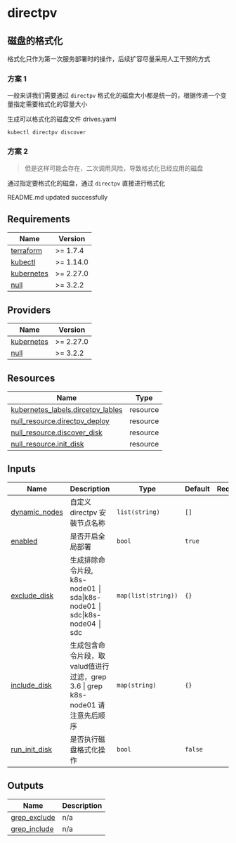 # directpv
## 磁盘的格式化
格式化只作为第一次服务部署时的操作，后续扩容尽量采用人工干预的方式

### 方案 1
一般来讲我们需要通过 `directpv` 格式化的磁盘大小都是统一的，根据传递一个变量指定需要格式化的容量大小

生成可以格式化的磁盘文件 drives.yaml
```
kubectl directpv discover
```

### 方案 2
> 但是这样可能会存在，二次调用风险，导致格式化已经应用的磁盘

通过指定要格式化的磁盘，通过 `directpv` 直接进行格式化

<!-- BEGINNING OF PRE-COMMIT-TERRAFORM DOCS HOOK -->
README.md updated successfully
<!-- END OF PRE-COMMIT-TERRAFORM DOCS HOOK -->

<!-- BEGIN_TF_DOCS -->


## Requirements

| Name | Version |
|------|---------|
| <a name="requirement_terraform"></a> [terraform](#requirement\_terraform) | >= 1.7.4 |
| <a name="requirement_kubectl"></a> [kubectl](#requirement\_kubectl) | >= 1.14.0 |
| <a name="requirement_kubernetes"></a> [kubernetes](#requirement\_kubernetes) | >= 2.27.0 |
| <a name="requirement_null"></a> [null](#requirement\_null) | >= 3.2.2 |
## Providers

| Name | Version |
|------|---------|
| <a name="provider_kubernetes"></a> [kubernetes](#provider\_kubernetes) | >= 2.27.0 |
| <a name="provider_null"></a> [null](#provider\_null) | >= 3.2.2 |

## Resources

| Name | Type |
|------|------|
| [kubernetes_labels.dircetpv_lables](https://registry.terraform.io/providers/hashicorp/kubernetes/latest/docs/resources/labels) | resource |
| [null_resource.directpv_deploy](https://registry.terraform.io/providers/hashicorp/null/latest/docs/resources/resource) | resource |
| [null_resource.discover_disk](https://registry.terraform.io/providers/hashicorp/null/latest/docs/resources/resource) | resource |
| [null_resource.init_disk](https://registry.terraform.io/providers/hashicorp/null/latest/docs/resources/resource) | resource |
## Inputs

| Name | Description | Type | Default | Required |
|------|-------------|------|---------|:--------:|
| <a name="input_dynamic_nodes"></a> [dynamic\_nodes](#input\_dynamic\_nodes) | 自定义 directpv 安裝节点名称 | `list(string)` | `[]` | no |
| <a name="input_enabled"></a> [enabled](#input\_enabled) | 是否开启全局部署 | `bool` | `true` | no |
| <a name="input_exclude_disk"></a> [exclude\_disk](#input\_exclude\_disk) | 生成排除命令片段, k8s-node01 │ sda\|k8s-node01 │ sdc\|k8s-node04 │ sdc | `map(list(string))` | `{}` | no |
| <a name="input_include_disk"></a> [include\_disk](#input\_include\_disk) | 生成包含命令片段，取valud值进行过滤，grep 3.6 \| grep k8s-node01 请注意先后顺序 | `map(string)` | `{}` | no |
| <a name="input_run_init_disk"></a> [run\_init\_disk](#input\_run\_init\_disk) | 是否执行磁盘格式化操作 | `bool` | `false` | no |
## Outputs

| Name | Description |
|------|-------------|
| <a name="output_grep_exclude"></a> [grep\_exclude](#output\_grep\_exclude) | n/a |
| <a name="output_grep_include"></a> [grep\_include](#output\_grep\_include) | n/a |
<!-- END_TF_DOCS -->
